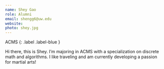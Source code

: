 ```yaml
---
name: Shey Gao
role: Alumni
email: shengg6@uw.edu
website: 
photo: shey.jpg
---
```


<!-- ML Lead
{: .label .label-yellow } -->

ACMS
{: .label .label-blue }

<!-- Emergent Lang
{: .label .label-purple } -->

Hi there, this is Shey. I’m majoring in ACMS with a specialization on discrete math and algorithms. I like traveling and am currently developing a passion for martial arts!
